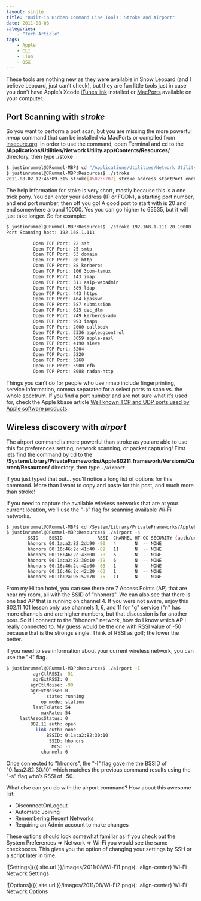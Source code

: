 ```yaml
---
layout: single
title: "Built-in Hidden Command Line Tools: Stroke and Airport"
date: 2011-08-03
categories:
    - "Tech Article"
tags:
    - Apple
    - CLI
    - Lion
    - OSX
---
```

These tools are nothing new as they were available in Snow Leopard (and I believe Leopard, just can’t check), but they are fun little tools just in case you don’t have Apple’s Xcode [iTunes link][xCode] installed or [MacPorts][macPorts] available on your computer.

Port Scanning with *stroke*
---
So you want to perform a port scan, but you are missing the more powerful *nmap* command that can be installed via MacPorts or compiled from [insecure.org][insecure]. In order to use the command, open Terminal and cd to the **/Applications/Utilities/Network Utility.app/Contents/Resources/** directory, then type ./stoke

``` bash
$ justinrummel@JRummel-MBP$ cd "/Applications/Utilities/Network Utility.app/Contents/Resources/"
$ justinrummel@JRummel-MBP:Resources$ ./stroke
2011-08-02 12:46:09.315 stroke[45023:707] stroke address startPort endPort
```

The help information for stoke is very short, mostly because this is a one trick pony. You can enter your address (IP or FQDN), a starting port number, and end port number, then off you go! A good port to start with is 20 and end somewhere around 10000. Yes you can go higher to 65535, but it will just take longer. So for example:

``` bash
$ justinrummel@JRummel-MBP:Resources$ ./stroke 192.168.1.111 20 10000
Port Scanning host: 192.168.1.111

          Open TCP Port: 22 ssh
          Open TCP Port: 25 smtp
          Open TCP Port: 53 domain
          Open TCP Port: 80 http
          Open TCP Port: 88 kerberos
          Open TCP Port: 106 3com-tsmux
          Open TCP Port: 143 imap
          Open TCP Port: 311 asip-webadmin
          Open TCP Port: 389 ldap
          Open TCP Port: 443 https
          Open TCP Port: 464 kpasswd
          Open TCP Port: 587 submission
          Open TCP Port: 625 dec_dlm
          Open TCP Port: 749 kerberos-adm
          Open TCP Port: 993 imaps
          Open TCP Port: 2000 callbook
          Open TCP Port: 2336 appleugcontrol
          Open TCP Port: 3659 apple-sasl
          Open TCP Port: 4190 sieve
          Open TCP Port: 5204
          Open TCP Port: 5220
          Open TCP Port: 5268
          Open TCP Port: 5900 rfb
          Open TCP Port: 8088 radan-http
```

Things you can’t do for people who use nmap include fingerprinting, service information, comma separated for a select ports to scan vs. the whole spectrum. If you find a port number and are not sure what it’s used for, check the Apple kbase article [Well known TCP and UDP ports used by Apple software products][tcpUDP].

[tcpUDP]: http://support.apple.com/kb/ts1629

Wireless discovery with *airport*
---
The airport command is more powerful than stroke as you are able to use this for preferences setting, network scanning, or packet capturing! First lets find the command by cd to the **/System/Library/PrivateFrameworks/Apple80211.framework/Versions/Current/Resources/** directory, then type ``` ./airport ```

If you just typed that out... you’ll notice a long list of options for this command. More than I want to copy and paste for this post, and much more than stroke!

If you need to capture the available wireless networks that are at your current location, we’ll use the "-s" flag for scanning available Wi-Fi networks.

``` bash
$ justinrummel@JRummel-MBP$ cd /System/Library/PrivateFrameworks/Apple80211.framework/Versions/Current/Resources
$ justinrummel@JRummel-MBP:Resources$ ./airport -s
		SSID    BSSID             RSSI  CHANNEL HT CC SECURITY (auth/unicast/group)
		hhonors 00:1a:a2:82:2d:90 -90 	4 		N  -- NONE
		hhonors 00:16:46:2c:41:40 -89 	11 		N  -- NONE
		hhonors 00:16:46:2c:43:00 -78 	6 		N  -- NONE
		hhonors 00:1a:a2:82:30:10 -59 	6 		N  -- NONE
		hhonors 00:16:46:2c:42:60 -83 	1 		N  -- NONE
		hhonors 00:16:46:2c:42:20 -63 	1 		N  -- NONE
		hhonors 00:1b:2a:95:52:70 -75 	11 		N  -- NONE
```

From my Hilton hotel, you can see there are 7 Access Points (AP) that are near my room, all with the SSID of "hhonors". We can also see that there is one bad AP that is running on channel 4. If you were not aware, enjoy this 802.11 101 lesson only use channels 1, 6, and 11 for "g" service ("n" has more channels and are higher numbers, but that discussion is for another post. So if I connect to the "hhonors" network, how do I know which AP I really connected to. My guess would be the one with RSSI value of -50 because that is the strongs single. Think of RSSI as golf; the lower the better.

If you need to see information about your current wireless network, you can use the "-I" flag.

``` bash
$ justinrummel@JRummel-MBP:Resources$ ./airport -I
          agrCtlRSSI: -51
          agrExtRSSI: 0
         agrCtlNoise: -90
         agrExtNoise: 0
               state: running
             op mode: station
          lastTxRate: 54
             maxRate: 54
     lastAssocStatus: 0
         802.11 auth: open
           link auth: none
               BSSID: 0:1a:a2:82:30:10
                SSID: hhonors
                 MCS: -1
             channel: 6
```

Once connected to "hhonors", the "-I" flag gave me the BSSID of "0:1a:a2:82:30:10″ which matches the previous command results using the "-s" flag who’s RSSI of -50.

What else can you do with the airport command? How about this awesome list:

- DisconnectOnLogout
- Automatic Joining
- Remembering Recent Networks
- Requiring an Admin account to make changes

These options should look somewhat familiar as if you check out the System Preferences => Network => Wi-Fi you would see the same checkboxes. This gives you the option of changing your settings by SSH or a script later in time.

![Settings]({{ site.url }}/images/2011/08/Wi-Fi1.png){: .align-center}
Wi-Fi Network Settings

![Options]({{ site.url }}/images/2011/08/Wi-Fi2.png){: .align-center}
Wi-Fi Network Options

[xCode]: http://itunes.apple.com/us/app/xcode/id448457090?mt=12
[macPorts]: http://www.macports.org/install.php
[insecure]: http://nmap.org/download.html#source
